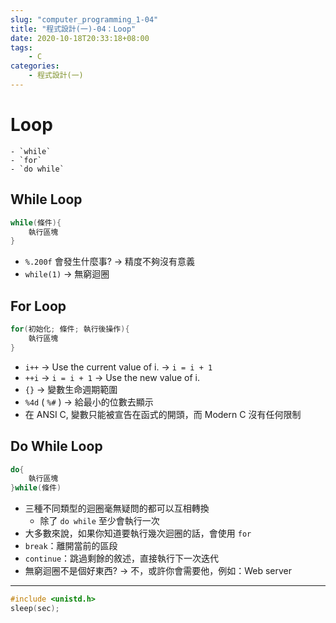 ```yaml
---
slug: "computer_programming_1-04"
title: "程式設計(一)-04：Loop"
date: 2020-10-18T20:33:18+08:00
tags:
    - C
categories:
    - 程式設計(一)
---
```

# Loop
    - `while`
    - `for`
    - `do while`
## While Loop
```c
while(條件){
    執行區塊
}
```
- `%.200f` 會發生什麼事? -> 精度不夠沒有意義
- `while(1)` -> 無窮迴圈
## For Loop
```c
for(初始化; 條件; 執行後操作){
    執行區塊
}
```
- `i++` -> Use the current value of i. -> `i = i + 1`
- `++i` -> `i = i + 1` -> Use the new value of i.
- `{}` -> 變數生命週期範圍
- `%4d` ( `%#` ) -> 給最小的位數去顯示
- 在 ANSI C, 變數只能被宣告在函式的開頭，而 Modern C 沒有任何限制
## Do While Loop
```c
do{
    執行區塊
}while(條件)
```
- 三種不同類型的迴圈毫無疑問的都可以互相轉換
    - 除了 `do while` 至少會執行一次
- 大多數來說，如果你知道要執行幾次迴圈的話，會使用 `for`
- `break`：離開當前的區段
- `continue`：跳過剩餘的敘述，直接執行下一次迭代
- 無窮迴圈不是個好東西? -> 不，或許你會需要他，例如：Web server
---
```c
#include <unistd.h>
sleep(sec);
```